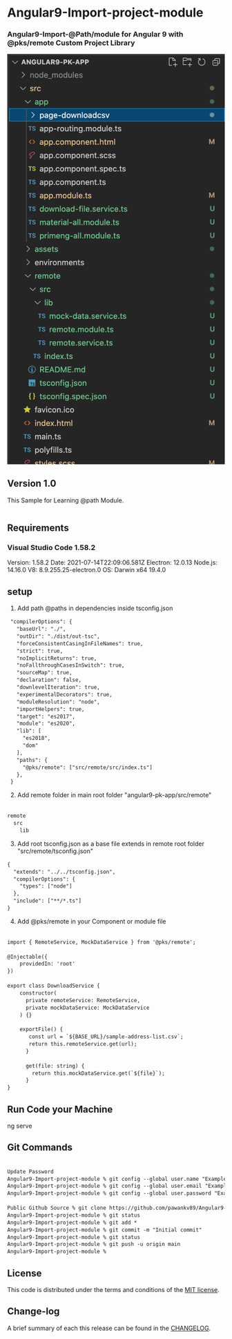 # Angular9-Import-project-module

### Angular9-Import-@Path/module for Angular 9 with @pks/remote Custom Project Library

![](https://github.com/pawankv89/Angular9-Import-project-module/blob/main/images/screen_1.png)

## Version 1.0
This Sample for Learning @path Module.

```xml

```

## Requirements

### Visual Studio Code 1.58.2

Version: 1.58.2
Date: 2021-07-14T22:09:06.581Z
Electron: 12.0.13
Node.js: 14.16.0
V8: 8.9.255.25-electron.0
OS: Darwin x64 19.4.0

## setup

1) Add path @paths in dependencies inside tsconfig.json

```xml
 "compilerOptions": {
   "baseUrl": "./",
   "outDir": "./dist/out-tsc",
   "forceConsistentCasingInFileNames": true,
   "strict": true,
   "noImplicitReturns": true,
   "noFallthroughCasesInSwitch": true,
   "sourceMap": true,
   "declaration": false,
   "downlevelIteration": true,
   "experimentalDecorators": true,
   "moduleResolution": "node",
   "importHelpers": true,
   "target": "es2017",
   "module": "es2020",
   "lib": [
     "es2018",
     "dom"
   ],
   "paths": {
     "@pks/remote": ["src/remote/src/index.ts"]
   },
 }
  ```

2) Add remote folder in main root folder "angular9-pk-app/src/remote"

```xml

remote
  src
    lib
```

3) Add root tsconfig.json  as a base file extends in remote root folder  "src/remote/tsconfig.json"

```xml
{
  "extends": "../../tsconfig.json",
  "compilerOptions": {
    "types": ["node"]
  },
  "include": ["**/*.ts"]
}

```

4) Add @pks/remote in your Component or module file

```xml

import { RemoteService, MockDataService } from '@pks/remote';

@Injectable({
    providedIn: 'root'
})

export class DownloadService {
    constructor(
      private remoteService: RemoteService,
      private mockDataService: MockDataService
    ) {}
    
    exportFile() {
       const url = `${BASE_URL}/sample-address-list.csv`;
       return this.remoteService.get(url);
      }
     
      get(file: string) {
        return this.mockDataService.get(`${file}`);
      }
}

```

## Run Code your Machine

ng serve

## Git Commands

```xml

Update Password
Angular9-Import-project-module % git config --global user.name "Example_Name"
Angular9-Import-project-module % git config --global user.email "Example_EMAIL"
Angular9-Import-project-module % git config --global user.password "Example_PASSWORD"

Public Github Source % git clone https://github.com/pawankv89/Angular9-Import-project-module.git
Angular9-Import-project-module % git status
Angular9-Import-project-module % git add *
Angular9-Import-project-module % git commit -m "Initial commit"
Angular9-Import-project-module % git status
Angular9-Import-project-module % git push -u origin main
Angular9-Import-project-module % 
```

## License

This code is distributed under the terms and conditions of the [MIT license](LICENSE).

## Change-log

A brief summary of each this release can be found in the [CHANGELOG](CHANGELOG.mdown). 
